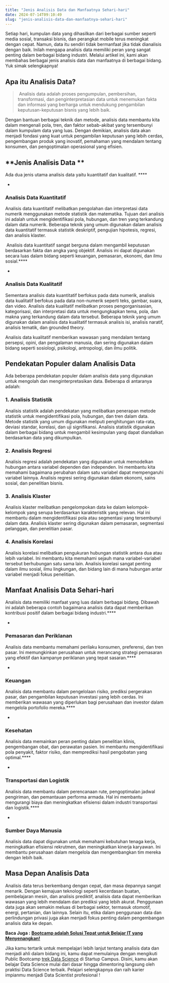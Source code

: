 ```yaml
---
title: "Jenis Analisis Data dan Manfaatnya Sehari-hari"
date: 2024-07-14T09:10:49
slug: "jenis-analisis-data-dan-manfaatnya-sehari-hari"
---
```

Setiap hari, kumpulan data yang dihasilkan dari berbagai sumber seperti media sosial, transaksi bisnis, dan perangkat mobile terus meningkat dengan cepat. Namun, data itu sendiri tidak bermanfaat jika tidak dianalisis dengan baik. Inilah mengapa analisis data memiliki peran yang sangat penting dalam berbagai bidang industri. Melalui artikel ini, kami akan membahas berbagai jenis analisis data dan manfaatnya di berbagai bidang. Yuk simak selengkapnya!
## **Apa itu Analisis Data?**

>  Analisis data adalah proses pengumpulan, pembersihan, transformasi, dan penginterpretasian data untuk menemukan fakta dan informasi yang berharga untuk mendukung pengambilan keputusan-keputusan bisnis yang lebih baik. 

Dengan bantuan berbagai teknik dan metode, analisis data membantu kita dalam mengenali pola, tren, dan faktor sebab-akibat yang tersembunyi dalam kumpulam data yang luas. Dengan demikian, analisis data akan menjadi fondasi yang kuat untuk pengambilan keputusan yang lebih cerdas, pengembangan produk yang inovatif, pemahaman yang mendalam tentang konsumen, dan pengoptimalan operasional yang efisien.
## **Jenis Analisis Data **
Ada dua jenis utama analisis data yaitu kuantitatif dan kualitatif. ****

 - 
### **Analisis Data Kuantitatif**

Analisis data kuantitatif melibatkan pengolahan dan interpretasi data numerik menggunakan metode statistik dan matematika. Tujuan dari analisis ini adalah untuk mengidentifikasi pola, hubungan, dan tren yang terkandung dalam data numerik. Beberapa teknik yang umum digunakan dalam analisis data kuantitatif termasuk statistik deskriptif, pengujian hipotesis, regresi, dan analisis klaster.

 Analisis data kuantitatif sangat berguna dalam mengambil keputusan berdasarkan fakta dan angka yang objektif. Analisis ini dapat digunakan secara luas dalam bidang seperti keuangan, pemasaran, ekonomi, dan ilmu sosial.****

 - 
### **Analisis Data Kualitatif**

Sementara analisis data kuantitatif berfokus pada data numerik, analisis data kualitatif berfokus pada data non-numerik seperti teks, gambar, suara, dan video. Analisis data kualitatif melibatkan proses pengorganisasian, kategorisasi, dan interpretasi data untuk mengungkapkan tema, pola, dan makna yang terkandung dalam data tersebut. Beberapa teknik yang umum digunakan dalam analisis data kualitatif termasuk analisis isi, analisis naratif, analisis tematik, dan grounded theory. 

Analisis data kualitatif memberikan wawasan yang mendalam tentang persepsi, opini, dan pengalaman manusia, dan sering digunakan dalam bidang seperti sosiologi, psikologi, antropologi, dan ilmu politik.
## **Pendekatan Populer dalam Analisis Data**
Ada beberapa pendekatan populer dalam analisis data yang digunakan untuk mengolah dan menginterpretasikan data. Beberapa di antaranya adalah:
### 1. Analisis Statistik
Analisis statistik adalah pendekatan yang melibatkan penerapan metode statistik untuk mengidentifikasi pola, hubungan, dan tren dalam data. Metode statistik yang umum digunakan meliputi penghitungan rata-rata, deviasi standar, korelasi, dan uji signifikansi. Analisis statistik digunakan dalam berbagai bidang untuk mengambil kesimpulan yang dapat diandalkan berdasarkan data yang dikumpulkan.
### 2. Analisis Regresi
Analisis regresi adalah pendekatan yang digunakan untuk memodelkan hubungan antara variabel dependen dan independen. Ini membantu kita memahami bagaimana perubahan dalam satu variabel dapat mempengaruhi variabel lainnya. Analisis regresi sering digunakan dalam ekonomi, sains sosial, dan penelitian bisnis.
### 3. Analisis Klaster
Analisis klaster melibatkan pengelompokan data ke dalam kelompok-kelompok yang serupa berdasarkan karakteristik yang relevan. Hal ini membantu dalam mengidentifikasi pola atau segmentasi yang tersembunyi dalam data. Analisis klaster sering digunakan dalam pemasaran, segmentasi pelanggan, dan penelitian pasar.
### 4. Analisis Korelasi
Analisis korelasi melibatkan pengukuran hubungan statistik antara dua atau lebih variabel. Ini membantu kita memahami sejauh mana variabel-variabel tersebut berhubungan satu sama lain. Analisis korelasi sangat penting dalam ilmu sosial, ilmu lingkungan, dan bidang lain di mana hubungan antar variabel menjadi fokus penelitian.
## **Manfaat Analisis Data Sehari-hari**
Analisis data memiliki manfaat yang luas dalam berbagai bidang. Dibawah ini adalah beberapa contoh bagaimana analisis data dapat memberikan kontribusi positif dalam berbagai bidang industri.****

 - 
### **Pemasaran dan Periklanan**

Analisis data membantu memahami perilaku konsumen, preferensi, dan tren pasar. Ini memungkinkan perusahaan untuk merancang strategi pemasaran yang efektif dan kampanye periklanan yang tepat sasaran.****

 - 
### **Keuangan**

Analisis data membantu dalam pengelolaan risiko, prediksi pergerakan pasar, dan pengambilan keputusan investasi yang lebih cerdas. Ini memberikan wawasan yang diperlukan bagi perusahaan dan investor dalam mengelola portofolio mereka.****

 - 
### **Kesehatan**

Analisis data memainkan peran penting dalam penelitian klinis, pengembangan obat, dan perawatan pasien. Ini membantu mengidentifikasi pola penyakit, faktor risiko, dan memprediksi hasil pengobatan yang optimal.****

 - 
### **Transportasi dan Logistik**

Analisis data membantu dalam perencanaan rute, pengoptimalan jadwal pengiriman, dan pemantauan performa armada. Hal ini membantu mengurangi biaya dan meningkatkan efisiensi dalam industri transportasi dan logistik.****

 - 
### **Sumber Daya Manusia**

Analisis data dapat digunakan untuk memahami kebutuhan tenaga kerja, meningkatkan efisiensi rekrutmen, dan meningkatkan kinerja karyawan. Ini membantu perusahaan dalam mengelola dan mengembangkan tim mereka dengan lebih baik.
## **Masa Depan Analisis Data**
Analisis data terus berkembang dengan cepat, dan masa depannya sangat menarik. Dengan kemajuan teknologi seperti kecerdasan buatan, pembelajaran mesin, dan analisis prediktif, analisis data dapat memberikan wawasan yang lebih mendalam dan prediksi yang lebih akurat. Penggunaan data juga akan semakin meluas di berbagai sektor, termasuk otomotif, energi, pertanian, dan lainnya. Selain itu, etika dalam penggunaan data dan perlindungan privasi juga akan menjadi fokus penting dalam pengembangan analisis data ke depan.

**Baca Juga :** [**Bootcamp adalah Solusi Tepat untuk Belajar IT yang Menyenangkan!**](https://startupcampus.id/blog/bootcamp-adalah-solusi-tepat-untuk-belajar-it-yang-menyenangkan/)

Jika kamu tertarik untuk mempelajari lebih lanjut tentang analisis data dan menjadi ahli dalam bidang ini, kamu dapat memulainya dengan mengikuti Public Bootcamp [trek Data Science](https://startupcampus.id/track/data-science) di Startup Campus. Disini, kamu akan belajar Data Science mulai dari dasar hingga dimentoring langsung oleh praktisi Data Science terbaik. Pelajari selengkapnya dan raih karier impianmu menjadi Data Scientist profesional !